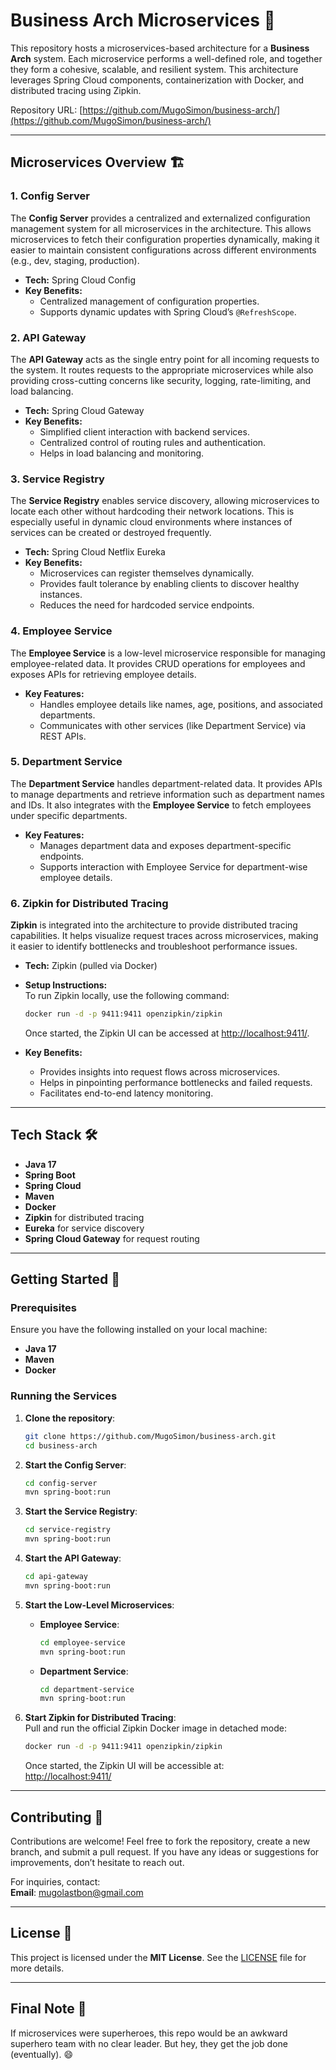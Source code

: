# Business Arch Microservices 🚀

This repository hosts a microservices-based architecture for a **Business Arch** system. Each microservice performs a well-defined role, and together they form a cohesive, scalable, and resilient system. This architecture leverages Spring Cloud components, containerization with Docker, and distributed tracing using Zipkin.

Repository URL: [https://github.com/MugoSimon/business-arch/](https://github.com/MugoSimon/business-arch/)

---

## Microservices Overview 🏗️

### 1. **Config Server**  
The **Config Server** provides a centralized and externalized configuration management system for all microservices in the architecture. This allows microservices to fetch their configuration properties dynamically, making it easier to maintain consistent configurations across different environments (e.g., dev, staging, production).

- **Tech:** Spring Cloud Config  
- **Key Benefits:**  
  - Centralized management of configuration properties.  
  - Supports dynamic updates with Spring Cloud’s `@RefreshScope`.

### 2. **API Gateway**  
The **API Gateway** acts as the single entry point for all incoming requests to the system. It routes requests to the appropriate microservices while also providing cross-cutting concerns like security, logging, rate-limiting, and load balancing.

- **Tech:** Spring Cloud Gateway  
- **Key Benefits:**  
  - Simplified client interaction with backend services.  
  - Centralized control of routing rules and authentication.  
  - Helps in load balancing and monitoring.

### 3. **Service Registry**  
The **Service Registry** enables service discovery, allowing microservices to locate each other without hardcoding their network locations. This is especially useful in dynamic cloud environments where instances of services can be created or destroyed frequently.

- **Tech:** Spring Cloud Netflix Eureka  
- **Key Benefits:**  
  - Microservices can register themselves dynamically.  
  - Provides fault tolerance by enabling clients to discover healthy instances.  
  - Reduces the need for hardcoded service endpoints.

### 4. **Employee Service**  
The **Employee Service** is a low-level microservice responsible for managing employee-related data. It provides CRUD operations for employees and exposes APIs for retrieving employee details.

- **Key Features:**  
  - Handles employee details like names, age, positions, and associated departments.  
  - Communicates with other services (like Department Service) via REST APIs.

### 5. **Department Service**  
The **Department Service** handles department-related data. It provides APIs to manage departments and retrieve information such as department names and IDs. It also integrates with the **Employee Service** to fetch employees under specific departments.

- **Key Features:**  
  - Manages department data and exposes department-specific endpoints.  
  - Supports interaction with Employee Service for department-wise employee details.

### 6. **Zipkin for Distributed Tracing**  
**Zipkin** is integrated into the architecture to provide distributed tracing capabilities. It helps visualize request traces across microservices, making it easier to identify bottlenecks and troubleshoot performance issues.

- **Tech:** Zipkin (pulled via Docker)  
- **Setup Instructions:**  
  To run Zipkin locally, use the following command:  
  ```bash
  docker run -d -p 9411:9411 openzipkin/zipkin
  ```  
  Once started, the Zipkin UI can be accessed at [http://localhost:9411/](http://localhost:9411/).

- **Key Benefits:**  
  - Provides insights into request flows across microservices.  
  - Helps in pinpointing performance bottlenecks and failed requests.  
  - Facilitates end-to-end latency monitoring.

---

## Tech Stack 🛠️

- **Java 17**  
- **Spring Boot**  
- **Spring Cloud**  
- **Maven**  
- **Docker**  
- **Zipkin** for distributed tracing  
- **Eureka** for service discovery  
- **Spring Cloud Gateway** for request routing

---

## Getting Started 🏁

### Prerequisites  
Ensure you have the following installed on your local machine:

- **Java 17**  
- **Maven**  
- **Docker**

### Running the Services  

1. **Clone the repository**:  
   ```bash
   git clone https://github.com/MugoSimon/business-arch.git
   cd business-arch
   ```

2. **Start the Config Server**:  
   ```bash
   cd config-server
   mvn spring-boot:run
   ```

3. **Start the Service Registry**:  
   ```bash
   cd service-registry
   mvn spring-boot:run
   ```

4. **Start the API Gateway**:  
   ```bash
   cd api-gateway
   mvn spring-boot:run
   ```

5. **Start the Low-Level Microservices**:  
   - **Employee Service**:  
     ```bash
     cd employee-service
     mvn spring-boot:run
     ```
   - **Department Service**:  
     ```bash
     cd department-service
     mvn spring-boot:run
     ```

6. **Start Zipkin for Distributed Tracing**:  
   Pull and run the official Zipkin Docker image in detached mode:  
   ```bash
   docker run -d -p 9411:9411 openzipkin/zipkin
   ```  
   Once started, the Zipkin UI will be accessible at:  
   [http://localhost:9411/](http://localhost:9411/)

---

## Contributing 🤝

Contributions are welcome! Feel free to fork the repository, create a new branch, and submit a pull request. If you have any ideas or suggestions for improvements, don’t hesitate to reach out.

For inquiries, contact:  
**Email**: [mugolastbon@gmail.com](mailto:mugolastbon@gmail.com)

---

## License 📜

This project is licensed under the **MIT License**. See the [LICENSE](LICENSE) file for more details.

---

## Final Note 📝

If microservices were superheroes, this repo would be an awkward superhero team with no clear leader. But hey, they get the job done (eventually). 😄
